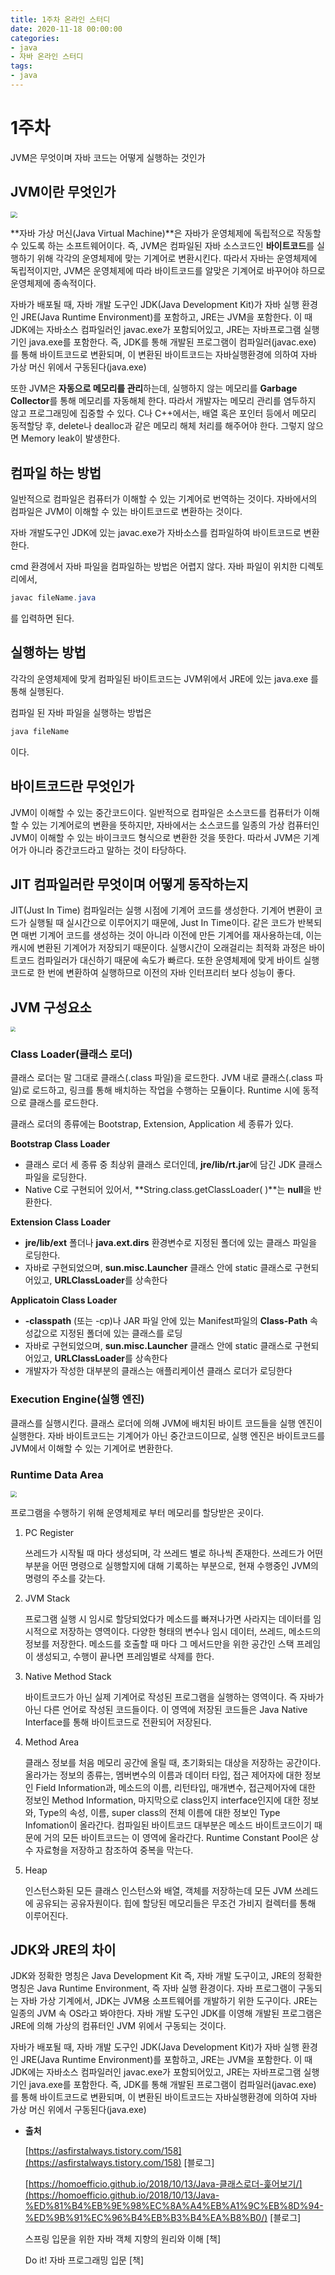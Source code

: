 ```yaml
---
title: 1주차 온라인 스터디
date: 2020-11-18 00:00:00
categories:
- java
- 자바 온라인 스터디
tags:
- java
---
```




# 1주차

JVM은 무엇이며 자바 코드는 어떻게 실행하는 것인가

## JVM이란 무엇인가

<img src="https://img1.daumcdn.net/thumb/R1280x0/?scode=mtistory2&fname=https%3A%2F%2Fblog.kakaocdn.net%2Fdn%2FcB4xQv%2FbtqNEeXuTzl%2F1d3ZEjCkh2A0VQjPL7NgB1%2Fimg.png" style="zoom:67%;" />

**자바 가상 머신(Java Virtual Machine)**은 자바가 운영체제에 독립적으로 작동할 수 있도록 하는 소프트웨어이다. 즉, JVM은 컴파일된 자바 소스코드인 **바이트코드**를 실행하기 위해 각각의 운영체제에 맞는 기계어로 변환시킨다. 따라서 자바는 운영체제에 독립적이지만, JVM은 운영체제에 따라 바이트코드를 알맞은 기계어로 바꾸어야 하므로 운영체제에 종속적이다.

자바가 배포될 때, 자바 개발 도구인 JDK(Java Development Kit)가 자바 실행 환경인 JRE(Java Runtime Environment)를 포함하고, JRE는 JVM을 포함한다. 이 때 JDK에는 자바소스 컴파일러인 javac.exe가 포함되어있고, JRE는 자바프로그램 실행기인 java.exe를 포함한다. 즉, JDK를 통해 개발된 프로그램이 컴파일러(javac.exe) 를 통해 바이트코드로 변환되며, 이 변환된 바이트코드는 자바실행환경에 의하여 자바 가상 머신 위에서 구동된다(java.exe)

또한 JVM은 **자동으로 메모리를 관리**하는데, 실행하지 않는 메모리를 **Garbage Collector**를 통해 메모리를 자동해체 한다. 따라서 개발자는 메모리 관리를 염두하지 않고 프로그래밍에 집중할 수 있다. C나 C++에서는, 배열 혹은 포인터 등에서 메모리 동적할당 후, delete나 dealloc과 같은 메모리 해체 처리를 해주어야 한다. 그렇지 않으면 Memory leak이 발생한다.

## 컴파일 하는 방법

일반적으로 컴파일은 컴퓨터가 이해할 수 있는 기계어로 번역하는 것이다. 자바에서의 컴파일은 JVM이 이해할 수 있는 바이트코드로 변환하는 것이다.

자바 개발도구인 JDK에 있는 javac.exe가 자바소스를 컴파일하여 바이트코드로 변환한다.

cmd 환경에서 자바 파일을 컴파일하는 방법은 어렵지 않다. 자바 파일이 위치한 디렉토리에서, 

```java
javac fileName.java
```

를 입력하면 된다.

## 실행하는 방법

각각의 운영체제에 맞게 컴파일된 바이트코드는 JVM위에서 JRE에 있는 java.exe 를 통해 실행된다.

컴파일 된 자바 파일을 실행하는 방법은

```java
java fileName
```

이다.

## 바이트코드란 무엇인가

JVM이 이해할 수 있는 중간코드이다. 일반적으로 컴파일은 소스코드를 컴퓨터가 이해할 수 있는 기계어로의 변환을 뜻하지만, 자바에서는 소스코드를 일종의 가상 컴퓨터인 JVM이 이해할 수 있는 바이크코드 형식으로 변환한 것을 뜻한다. 따라서 JVM은 기계어가 아니라 중간코드라고 말하는 것이 타당하다.

## JIT 컴파일러란 무엇이며 어떻게 동작하는지

JIT(Just In Time) 컴파일러는 실행 시점에 기계어 코드를 생성한다. 기계어 변환이 코드가 실행될 때 실시간으로 이루어지기 때문에, Just In Time이다. 같은 코드가 반복되면 매번 기계어 코드를 생성하는 것이 아니라 이전에 만든 기계어를 재사용하는데, 이는 캐시에 변환된 기계어가 저장되기 때문이다. 실행시간이 오래걸리는 최적화 과정은 바이트코드 컴파일러가 대신하기 때문에 속도가 빠르다. 또한 운영체제에 맞게 바이트 실행코드로 한 번에 변환하여 실행하므로 이전의 자바 인터프리터 보다 성능이 좋다.

## JVM 구성요소

<img src="https://img1.daumcdn.net/thumb/R1280x0/?scode=mtistory2&fname=https%3A%2F%2Fblog.kakaocdn.net%2Fdn%2FcSQwM8%2FbtqNJxptNUP%2FXy1vRu7LaEHt66pqagaKF1%2Fimg.png" style="zoom:50%;" />

### **Class Loader(클래스 로더)**

클래스 로더는 말 그대로 클래스(.class 파일)을 로드한다. JVM 내로 클래스(.class 파일)로 로드하고, 링크를 통해 배치하는 작업을 수행하는 모듈이다. Runtime 시에 동적으로 클래스를 로드한다. 

클래스 로더의 종류에는 Bootstrap, Extension, Application 세 종류가 있다. 

**Bootstrap Class Loader**

- 클래스 로더 세 종류 중 최상위 클래스 로더인데, **jre/lib/rt.jar**에 담긴 JDK 클래스 파일을 로딩한다.
- Native C로 구현되어 있어서, **String.class.getClassLoader( )**는 **null**을 반환한다.

**Extension Class Loader**

- **jre/lib/ext** 폴더나 **java.ext.dirs** 환경변수로 지정된 폴더에 있는 클래스 파일을 로딩한다.
- 자바로 구현되었으며, **sun.misc.Launcher** 클래스 안에 static 클래스로 구현되어있고, **URLClassLoader**를 상속한다

**Applicatoin Class Loader**

- **-classpath** (또는 -cp)나 JAR 파일 안에 있는 Manifest파일의 **Class-Path** 속성값으로 지정된 폴더에 있는 클래스를 로딩
- 자바로 구현되었으며, **sun.misc.Launcher** 클래스 안에 static 클래스로 구현되어있고, **URLClassLoader**를 상속한다
- 개발자가 작성한 대부분의 클래스는 애플리케이션 클래스 로더가 로딩한다

### Execution Engine(실행 엔진)

클래스를 실행시킨다. 클래스 로더에 의해 JVM에 배치된 바이트 코드들을 실행 엔진이 실행한다. 자바 바이트코드는 기계어가 아닌 중간코드이므로, 실행 엔진은 바이트코드를 JVM에서 이해할 수 있는 기계어로 변환한다.

### Runtime Data Area

<img src="https://t1.daumcdn.net/cfile/tistory/992EE9465D08E9B903" style="zoom:60%;" />

프로그램을 수행하기 위해 운영체제로 부터 메모리를 할당받은 곳이다.

1. PC Register

    쓰레드가 시작될 때 마다 생성되며, 각 쓰레드 별로 하나씩 존재한다. 쓰레드가 어떤 부분을 어떤 명령으로 실행할지에 대해 기록하는 부분으로, 현재 수행중인 JVM의 명령의 주소를 갖는다.

2. JVM Stack

    프로그램 실행 시 임시로 할당되었다가 메소드를 빠져나가면 사라지는 데이터를 임시적으로 저장하는 영역이다. 다양한 형태의 변수나 임시 데이터, 쓰레드, 메소드의 정보를 저장한다. 메소드를 호출할 때 마다 그 메서드만을 위한 공간인 스택 프레임이 생성되고, 수행이 끝나면 프레임별로 삭제를 한다. 

3. Native Method Stack

    바이트코드가 아닌 실제 기계어로 작성된 프로그램을 실행하는 영역이다. 즉 자바가 아닌 다른 언어로 작성된 코드들이다. 이 영역에 저장된 코드들은 Java Native Interface를 통해 바이트코드로 전환되어 저장된다. 

4. Method Area

    클래스 정보를 처음 메모리 공간에 올릴 때, 초기화되는 대상을 저장하는 공간이다. 올라가는 정보의 종류는, 멤버변수의 이름과 데이터 타입, 접근 제어자에 대한 정보인 Field Information과, 메소드의 이름, 리턴타입, 매개변수, 접근제어자에 대한 정보인 Method Information, 마지막으로 class인지 interface인지에 대한 정보와, Type의 속성, 이름, super class의 전체 이름에 대한 정보인 Type Infomation이 올라간다. 컴파일된 바이트코드 대부분은 메소드 바이트코드이기 때문에 거의 모든 바이트코드는 이 영역에 올라간다. Runtime Constant Pool은 상수 자료형을 저장하고 참조하여 중복을 막는다.

5. Heap

    인스턴스화된 모든 클래스 인스턴스와 배열, 객체를 저장하는데 모든 JVM 쓰레드에 공유되는 공유자원이다. 힙에 할당된 메모리들은 무조건 가비지 컬렉터를 통해 이루어진다.

## JDK와 JRE의 차이

JDK와 정확한 명칭은 Java Development Kit 즉, 자바 개발 도구이고, JRE의 정확한 명칭은 Java Runtime Environment, 즉 자바 실행 환경이다. 자바 프로그램이 구동되는 자바 가상 기계에서, JDK는 JVM용 소프트웨어를 개발하기 위한 도구이다. JRE는 일종의 JVM 속 OS라고 봐야한다. 자바 개발 도구인 JDK를 이영해 개발된 프로그램은 JRE에 의해 가상의 컴퓨터인 JVM 위에서 구동되는 것이다. 

자바가 배포될 때, 자바 개발 도구인 JDK(Java Development Kit)가 자바 실행 환경인 JRE(Java Runtime Environment)를 포함하고, JRE는 JVM을 포함한다. 이 때 JDK에는 자바소스 컴파일러인 javac.exe가 포함되어있고, JRE는 자바프로그램 실행기인 java.exe를 포함한다. 즉, JDK를 통해 개발된 프로그램이 컴파일러(javac.exe) 를 통해 바이트코드로 변환되며, 이 변환된 바이트코드는 자바실행환경에 의하여 자바 가상 머신 위에서 구동된다(java.exe)



- **출처**

    [https://asfirstalways.tistory.com/158](https://asfirstalways.tistory.com/158) [블로그]

    [https://homoefficio.github.io/2018/10/13/Java-클래스로더-훑어보기/](https://homoefficio.github.io/2018/10/13/Java-%ED%81%B4%EB%9E%98%EC%8A%A4%EB%A1%9C%EB%8D%94-%ED%9B%91%EC%96%B4%EB%B3%B4%EA%B8%B0/) [블로그]

    스프링 입문을 위한 자바 객체 지향의 원리와 이해 [책]

    Do it! 자바 프로그래밍 입문 [책]